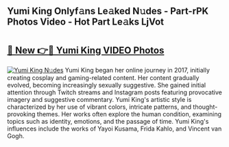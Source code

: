 ## Yumi King Onlyf𝚊ns Le𝚊ked N𝚞des - Part-rPK Photos Video - Hot Part Le𝚊ks LjVot

# <h2><a href="http://ac50748.deff.icu/?id=Yumi+King">🔗 New 👉🔴 Yumi King VIDEO Photos</a></h2>

[![Yumi King N𝚞des](https://i.imgur.com/rIISA9y.gif)](http://ac50748.deff.icu/?id=Yumi+King)
Yumi King began her online journey in 2017, initially creating cosplay and gaming-related content. Her content gradually evolved, becoming increasingly sexually suggestive. She gained initial attention through Twitch streams and Instagram posts featuring provocative imagery and suggestive commentary. Yumi King's artistic style is characterized by her use of vibrant colors, intricate patterns, and thought-provoking themes. Her works often explore the human condition, examining topics such as identity, emotions, and the passage of time. Yumi King's influences include the works of Yayoi Kusama, Frida Kahlo, and Vincent van Gogh.
